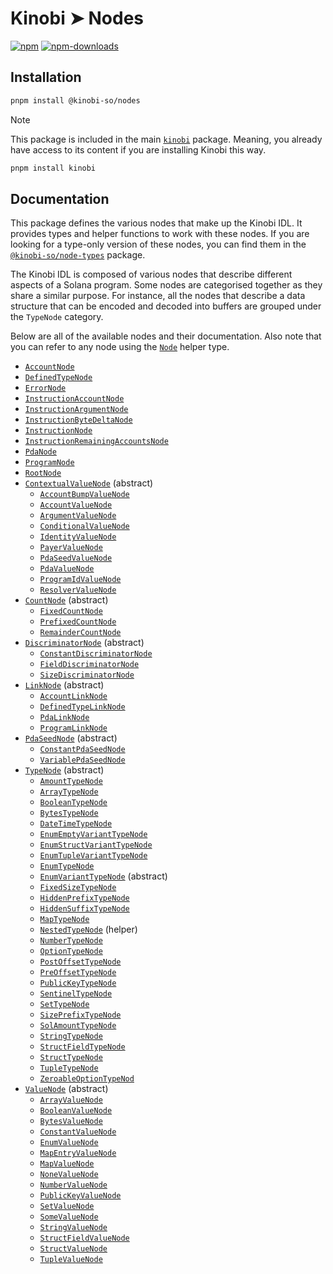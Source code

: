 # Kinobi ➤ Nodes

[![npm][npm-image]][npm-url]
[![npm-downloads][npm-downloads-image]][npm-url]

[npm-downloads-image]: https://img.shields.io/npm/dm/@kinobi-so/nodes.svg?style=flat
[npm-image]: https://img.shields.io/npm/v/@kinobi-so/nodes.svg?style=flat&label=%40kinobi-so%2Fnodes
[npm-url]: https://www.npmjs.com/package/@kinobi-so/nodes

## Installation

```sh
pnpm install @kinobi-so/nodes
```

> [!NOTE]
> This package is included in the main [`kinobi`](../library) package. Meaning, you already have access to its content if you are installing Kinobi this way.
>
> ```sh
> pnpm install kinobi
> ```

## Documentation

This package defines the various nodes that make up the Kinobi IDL. It provides types and helper functions to work with these nodes. If you are looking for a type-only version of these nodes, you can find them in the [`@kinobi-so/node-types`](../node-types) package.

The Kinobi IDL is composed of various nodes that describe different aspects of a Solana program. Some nodes are categorised together as they share a similar purpose. For instance, all the nodes that describe a data structure that can be encoded and decoded into buffers are grouped under the `TypeNode` category.

Below are all of the available nodes and their documentation. Also note that you can refer to any node using the [`Node`](./docs/README.md) helper type.

-   [`AccountNode`](./docs/AccountNode.md)
-   [`DefinedTypeNode`](./docs/DefinedTypeNode.md)
-   [`ErrorNode`](./docs/ErrorNode.md)
-   [`InstructionAccountNode`](./docs/InstructionAccountNode.md)
-   [`InstructionArgumentNode`](./docs/InstructionArgumentNode.md)
-   [`InstructionByteDeltaNode`](./docs/InstructionByteDeltaNode.md)
-   [`InstructionNode`](./docs/InstructionNode.md)
-   [`InstructionRemainingAccountsNode`](./docs/InstructionRemainingAccountsNode.md)
-   [`PdaNode`](./docs/PdaNode.md)
-   [`ProgramNode`](./docs/ProgramNode.md)
-   [`RootNode`](./docs/RootNode.md)
-   [`ContextualValueNode`](./docs/contextualValueNodes/README.md) (abstract)
    -   [`AccountBumpValueNode`](./docs/contextualValueNodes/AccountBumpValueNode.md)
    -   [`AccountValueNode`](./docs/contextualValueNodes/AccountValueNode.md)
    -   [`ArgumentValueNode`](./docs/contextualValueNodes/ArgumentValueNode.md)
    -   [`ConditionalValueNode`](./docs/contextualValueNodes/ConditionalValueNode.md)
    -   [`IdentityValueNode`](./docs/contextualValueNodes/IdentityValueNode.md)
    -   [`PayerValueNode`](./docs/contextualValueNodes/PayerValueNode.md)
    -   [`PdaSeedValueNode`](./docs/contextualValueNodes/PdaSeedValueNode.md)
    -   [`PdaValueNode`](./docs/contextualValueNodes/PdaValueNode.md)
    -   [`ProgramIdValueNode`](./docs/contextualValueNodes/ProgramIdValueNode.md)
    -   [`ResolverValueNode`](./docs/contextualValueNodes/ResolverValueNodemds)
-   [`CountNode`](./docs/countNodes/README.md) (abstract)
    -   [`FixedCountNode`](./docs/countNodes/FixedCountNode.md)
    -   [`PrefixedCountNode`](./docs/countNodes/PrefixedCountNode.md)
    -   [`RemainderCountNode`](./docs/countNodes/RemainderCountNodemds)
-   [`DiscriminatorNode`](./docs/discriminatorNodes/README.md) (abstract)
    -   [`ConstantDiscriminatorNode`](./docs/discriminatorNodes/ConstantDiscriminatorNode.md)
    -   [`FieldDiscriminatorNode`](./docs/discriminatorNodes/FieldDiscriminatorNode.md)
    -   [`SizeDiscriminatorNode`](./docs/discriminatorNodes/SizeDiscriminatorNodemds)
-   [`LinkNode`](./docs/linkNodes/README.md) (abstract)
    -   [`AccountLinkNode`](./docs/linkNodes/AccountLinkNode.md)
    -   [`DefinedTypeLinkNode`](./docs/linkNodes/DefinedTypeLinkNode.md)
    -   [`PdaLinkNode`](./docs/linkNodes/PdaLinkNode.md)
    -   [`ProgramLinkNode`](./docs/linkNodes/ProgramLinkNode.md)
-   [`PdaSeedNode`](./docs/pdaSeedNodes/README.md) (abstract)
    -   [`ConstantPdaSeedNode`](./docs/pdaSeedNodes/ConstantPdaSeedNode.md)
    -   [`VariablePdaSeedNode`](./docs/pdaSeedNodes/VariablePdaSeedNode.md)
-   [`TypeNode`](./docs/typeNodes/README.md) (abstract)
    -   [`AmountTypeNode`](./docs/typeNodes/AmountTypeNode.md)
    -   [`ArrayTypeNode`](./docs/typeNodes/ArrayTypeNode.md)
    -   [`BooleanTypeNode`](./docs/typeNodes/BooleanTypeNode.md)
    -   [`BytesTypeNode`](./docs/typeNodes/BytesTypeNode.md)
    -   [`DateTimeTypeNode`](./docs/typeNodes/DateTimeTypeNode.md)
    -   [`EnumEmptyVariantTypeNode`](./docs/typeNodes/EnumEmptyVariantTypeNode.md)
    -   [`EnumStructVariantTypeNode`](./docs/typeNodes/EnumStructVariantTypeNode.md)
    -   [`EnumTupleVariantTypeNode`](./docs/typeNodes/EnumTupleVariantTypeNode.md)
    -   [`EnumTypeNode`](./docs/typeNodes/EnumTypeNode.md)
    -   [`EnumVariantTypeNode`](./docs/typeNodes/EnumVariantTypeNode.md) (abstract)
    -   [`FixedSizeTypeNode`](./docs/typeNodes/FixedSizeTypeNode.md)
    -   [`HiddenPrefixTypeNode`](./docs/typeNodes/HiddenPrefixTypeNode.md)
    -   [`HiddenSuffixTypeNode`](./docs/typeNodes/HiddenSuffixTypeNode.md)
    -   [`MapTypeNode`](./docs/typeNodes/MapTypeNode.md)
    -   [`NestedTypeNode`](./docs/typeNodes/NestedTypeNode.md) (helper)
    -   [`NumberTypeNode`](./docs/typeNodes/NumberTypeNode.md)
    -   [`OptionTypeNode`](./docs/typeNodes/OptionTypeNode.md)
    -   [`PostOffsetTypeNode`](./docs/typeNodes/PostOffsetTypeNode.md)
    -   [`PreOffsetTypeNode`](./docs/typeNodes/PreOffsetTypeNode.md)
    -   [`PublicKeyTypeNode`](./docs/typeNodes/PublicKeyTypeNode.md)
    -   [`SentinelTypeNode`](./docs/typeNodes/SentinelTypeNode.md)
    -   [`SetTypeNode`](./docs/typeNodes/SetTypeNode.md)
    -   [`SizePrefixTypeNode`](./docs/typeNodes/SizePrefixTypeNode.md)
    -   [`SolAmountTypeNode`](./docs/typeNodes/SolAmountTypeNode.md)
    -   [`StringTypeNode`](./docs/typeNodes/StringTypeNode.md)
    -   [`StructFieldTypeNode`](./docs/typeNodes/StructFieldTypeNode.md)
    -   [`StructTypeNode`](./docs/typeNodes/StructTypeNode.md)
    -   [`TupleTypeNode`](./docs/typeNodes/TupleTypeNode.md)
    -   [`ZeroableOptionTypeNod`](./docs/typeNodes/ZeroableOptionTypeNod.md)
-   [`ValueNode`](./docs/valueNodes/README.md) (abstract)
    -   [`ArrayValueNode`](./docs/valueNodes/ArrayValueNode.md)
    -   [`BooleanValueNode`](./docs/valueNodes/BooleanValueNode.md)
    -   [`BytesValueNode`](./docs/valueNodes/BytesValueNode.md)
    -   [`ConstantValueNode`](./docs/valueNodes/ConstantValueNode.md)
    -   [`EnumValueNode`](./docs/valueNodes/EnumValueNode.md)
    -   [`MapEntryValueNode`](./docs/valueNodes/MapEntryValueNode.md)
    -   [`MapValueNode`](./docs/valueNodes/MapValueNode.md)
    -   [`NoneValueNode`](./docs/valueNodes/NoneValueNode.md)
    -   [`NumberValueNode`](./docs/valueNodes/NumberValueNode.md)
    -   [`PublicKeyValueNode`](./docs/valueNodes/PublicKeyValueNode.md)
    -   [`SetValueNode`](./docs/valueNodes/SetValueNode.md)
    -   [`SomeValueNode`](./docs/valueNodes/SomeValueNode.md)
    -   [`StringValueNode`](./docs/valueNodes/StringValueNode.md)
    -   [`StructFieldValueNode`](./docs/valueNodes/StructFieldValueNode.md)
    -   [`StructValueNode`](./docs/valueNodes/StructValueNode.md)
    -   [`TupleValueNode`](./docs/valueNodes/TupleValueNode.md)
